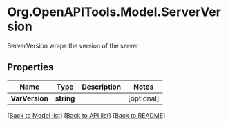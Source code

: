 # Org.OpenAPITools.Model.ServerVersion
ServerVersion wraps the version of the server

## Properties

Name | Type | Description | Notes
------------ | ------------- | ------------- | -------------
**VarVersion** | **string** |  | [optional] 

[[Back to Model list]](../README.md#documentation-for-models) [[Back to API list]](../README.md#documentation-for-api-endpoints) [[Back to README]](../README.md)

